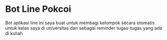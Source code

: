 # Bot Line Pokcoi
Bot aplikasi line ini saya buat untuk membagi kelompok secara otomatis untuk kelas saya di universitas dan sebagai reminder tugas-tugas yang ada di kuliah
